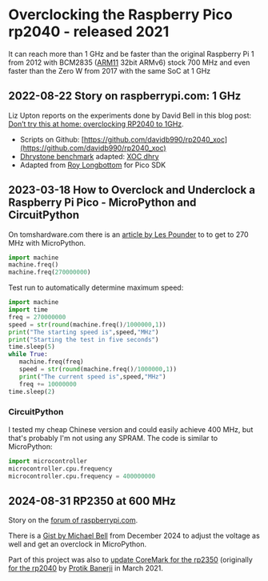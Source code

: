 # Overclocking the Raspberry Pico rp2040 - released 2021

It can reach more than 1 GHz and be faster than the original Raspberry Pi 1 from 2012 with BCM2835 ([ARM11](https://en.wikipedia.org/wiki/ARM11) 32bit ARMv6) stock 700 MHz and even faster than the Zero W from 2017 with the same SoC at 1 GHz

## 2022-08-22 Story on raspberrypi.com: 1 GHz

Liz Upton reports on the experiments done by David Bell in this blog post: [Don’t try this at home: overclocking RP2040 to 1GHz](https://www.raspberrypi.com/news/dont-try-this-at-home-overclocking-rp2040-to-1ghz/).

- Scripts on Github: [https://github.com/davidb990/rp2040_xoc](https://github.com/davidb990/rp2040_xoc)
- [Dhrystone benchmark](https://en.wikipedia.org/wiki/Dhrystone) adapted: [XOC dhry](https://github.com/davidb990/rp2040_xoc/tree/main/XOC_dhry)
- Adapted from [Roy Longbottom](http://www.roylongbottom.org.uk/) for Pico SDK

## 2023-03-18 How to Overclock and Underclock a Raspberry Pi Pico - MicroPython and CircuitPython

On tomshardware.com there is an [article by Les Pounder](https://www.tomshardware.com/how-to/overclock-raspberry-pi-pico) to to get to 270 MHz with MicroPython. 

``` py
import machine
machine.freq()
machine.freq(270000000)
```

Test run to automatically determine maximum speed:

``` py
import machine
import time
freq = 270000000
speed = str(round(machine.freq()/1000000,1))
print("The starting speed is",speed,"MHz")
print("Starting the test in five seconds")
time.sleep(5)
while True:
   machine.freq(freq)
   speed = str(round(machine.freq()/1000000,1))
   print("The current speed is",speed,"MHz")
   freq += 10000000
time.sleep(2)
```

### CircuitPython

I tested my cheap Chinese version and could easily achieve 400 MHz, but that's probably I'm not using any SPRAM. The code is similar to MicroPython:

``` py
import microcontroller
microcontroller.cpu.frequency
microcontroller.cpu.frequency = 400000000
```

## 2024-08-31 RP2350 at 600 MHz

Story on the [forum of raspberrypi.com](https://forums.raspberrypi.com/viewtopic.php?t=375975). 

There is a [Gist by Michael Bell](https://gist.github.com/MichaelBell/c413356f4c45bf9aef98cd23ceb83057) from December 2024 to adjust the voltage as well and get an overclock in MicroPython.

Part of this project was also to [update CoreMark for the rp2350](https://github.com/MichaelBell/CoreMark-RP2040) (originally [for the rp2040](https://github.com/protik09/CoreMark-RP2040) by [Protik Banerji](https://github.com/protik09) in March 2021.
